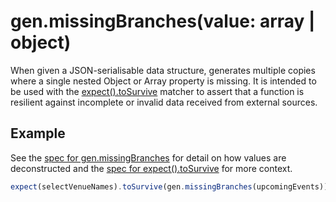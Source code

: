 # gen.missingBranches(value: array | object)

When given a JSON-serialisable data structure, generates multiple copies where a single nested Object or Array property
is missing. It is intended to be used with the [expect().toSurvive][to-survive] matcher to assert that a function is
resilient against incomplete or invalid data received from external sources.

## Example

See the [spec for gen.missingBranches][missing-branches] for detail on how values are deconstructed and the [spec for
expect().toSurvive][to-survive-spec] for more context.

```js
expect(selectVenueNames).toSurvive(gen.missingBranches(upcomingEvents));
```

[missing-branches]: https://github.com/JamieMason/expect-more/blob/master/packages/expect-more-jest/test/gen/missing-branches.spec.ts
[to-survive-spec]: https://github.com/JamieMason/expect-more/blob/master/packages/expect-more-jest/test/matchers/to-survive.spec.ts
[to-survive]: https://github.com/JamieMason/expect-more/blob/master/packages/expect-more-jest/docs/matchers/to-survive.md
